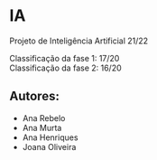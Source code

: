 # IA

Projeto de Inteligência Artificial 21/22

Classificação da fase 1: 17/20\
Classificação da fase 2: 16/20

## Autores:

- Ana Rebelo
- Ana Murta
- Ana Henriques
- Joana Oliveira

